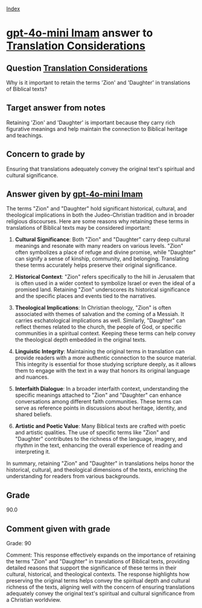 
[Index](../../index.md)
# [gpt-4o-mini Imam](../../answering_models/gpt-4o-mini_Imam.md) answer to [Translation Considerations](../../questions/Translation_Considerations.md)

## Question [Translation Considerations](../../questions/Translation_Considerations.md)
Why is it important to retain the terms 'Zion' and 'Daughter' in translations of Biblical texts?

## Target answer from notes
Retaining 'Zion' and 'Daughter' is important because they carry rich figurative meanings and help maintain the connection to Biblical heritage and teachings.

## Concern to grade by
Ensuring that translations adequately convey the original text's spiritual and cultural significance.

## Answer given by [gpt-4o-mini Imam](../../answering_models/gpt-4o-mini_Imam.md)
The terms "Zion" and "Daughter" hold significant historical, cultural, and theological implications in both the Judeo-Christian tradition and in broader religious discourses. Here are some reasons why retaining these terms in translations of Biblical texts may be considered important:

1. **Cultural Significance**: Both "Zion" and "Daughter" carry deep cultural meanings and resonate with many readers on various levels. "Zion" often symbolizes a place of refuge and divine promise, while "Daughter" can signify a sense of kinship, community, and belonging. Translating these terms accurately helps preserve their original significance.

2. **Historical Context**: "Zion" refers specifically to the hill in Jerusalem that is often used in a wider context to symbolize Israel or even the ideal of a promised land. Retaining "Zion" underscores its historical significance and the specific places and events tied to the narratives.

3. **Theological Implications**: In Christian theology, "Zion" is often associated with themes of salvation and the coming of a Messiah. It carries eschatological implications as well. Similarly, "Daughter" can reflect themes related to the church, the people of God, or specific communities in a spiritual context. Keeping these terms can help convey the theological depth embedded in the original texts.

4. **Linguistic Integrity**: Maintaining the original terms in translation can provide readers with a more authentic connection to the source material. This integrity is essential for those studying scripture deeply, as it allows them to engage with the text in a way that honors its original language and nuances.

5. **Interfaith Dialogue**: In a broader interfaith context, understanding the specific meanings attached to "Zion" and "Daughter" can enhance conversations among different faith communities. These terms can serve as reference points in discussions about heritage, identity, and shared beliefs.

6. **Artistic and Poetic Value**: Many Biblical texts are crafted with poetic and artistic qualities. The use of specific terms like "Zion" and "Daughter" contributes to the richness of the language, imagery, and rhythm in the text, enhancing the overall experience of reading and interpreting it.

In summary, retaining "Zion" and "Daughter" in translations helps honor the historical, cultural, and theological dimensions of the texts, enriching the understanding for readers from various backgrounds.

## Grade
90.0

## Comment given with grade
Grade: 90

Comment: This response effectively expands on the importance of retaining the terms "Zion" and "Daughter" in translations of Biblical texts, providing detailed reasons that support the significance of these terms in their cultural, historical, and theological contexts. The response highlights how preserving the original terms helps convey the spiritual depth and cultural richness of the texts, aligning well with the concern of ensuring translations adequately convey the original text's spiritual and cultural significance from a Christian worldview.
